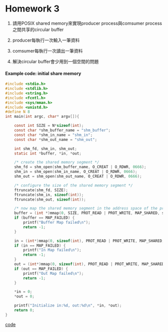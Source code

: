 # Homework 3
1. 請用POSIX shared memory來實現producer process與comsumer process之間共享的circular buffer

2. producer每執行一次輸入一筆資料

3. comsumer每執行一次讀出一筆資料

4. 解決circular buffer會少用到一個空間的問題

#### Example code: initial share memory
```C
#include <stdio.h>
#include <stdlib.h>
#include <string.h>
#include <fcntl.h>
#include <sys/mman.h>
#include <unistd.h>
#define N 8
int main(int argc, char* argv[]){

	const int SIZE = N*sizeof(int);
	const char *shm_buffer_name = "shm_buffer";
	const char *shm_in_name = "shm_in";
	const char *shm_out_name = "shm_out";

	int shm_fd, shm_in, shm_out;
	static int *buffer, *in, *out;

	/* create the shared memory segment */
	shm_fd = shm_open(shm_buffer_name, O_CREAT | O_RDWR, 0666);
	shm_in = shm_open(shm_in_name, O_CREAT | O_RDWR, 0666);
	shm_out = shm_open(shm_out_name, O_CREAT | O_RDWR, 0666);

	/* configure the size of the shared memory segment */
	ftruncate(shm_fd, SIZE);
	ftruncate(shm_in, sizeof(int));
	ftruncate(shm_out, sizeof(int));

	/* now map the shared memory segment in the address space of the process */
	buffer = (int *)mmap(0, SIZE, PROT_READ | PROT_WRITE, MAP_SHARED, shm_fd, 0);
	if (buffer == MAP_FAILED) {
		printf("Buffer Map failed\n");
		return -1;
	}

	in = (int*)mmap(0, sizeof(int), PROT_READ | PROT_WRITE, MAP_SHARED, shm_in, 0);
	if (in == MAP_FAILED) {
		printf("In Map failed\n");
		return -1;
	}	
	out = (int*)mmap(0, sizeof(int), PROT_READ | PROT_WRITE, MAP_SHARED, shm_out, 0);
	if (out == MAP_FAILED) {
		printf("Out Map failed\n");
		return -1;
	}	

	*in = 0;
	*out = 0;

	printf("Initialize in:%d, out:%d\n", *in, *out);	
	return 0;
}
```
[code](example1.c)
